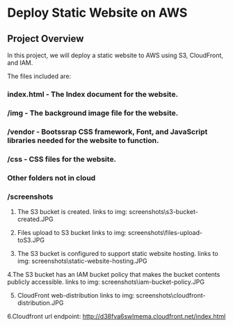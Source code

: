# Deploy Static Website on AWS

<h2>Project Overview</h2>

<p>In this project, we will deploy a static website to AWS using S3, CloudFront, and IAM.</p>

<p>The files included are:</p> 

<h3>index.html - The Index document for the website.</h3>
<h3>/img - The background image file for the website.</h3>
<h3>/vendor - Bootssrap CSS framework, Font, and JavaScript libraries needed for the website to function.</h3>
<h3>/css - CSS files for the website.</h3>

<h3>Other folders not in cloud</h3>
<h3>/screenshots</h3>

1. The S3 bucket is created.
links to img: screenshots\s3-bucket-created.JPG

2. Files upload to S3 bucket
links to img: screenshots\files-upload-toS3.JPG

3. The S3 bucket is configured to support static website hosting.
links to img: screenshots\static-website-hosting.JPG

4.The S3 bucket has an IAM bucket policy that makes the bucket contents publicly accessible.
links to img: screenshots\iam-bucket-policy.JPG

5. CloudFront web-distribution
links to img: screenshots\cloudfront-distribution.JPG

6.Cloudfront url endpoint: http://d38fva6swlmema.cloudfront.net/index.html


